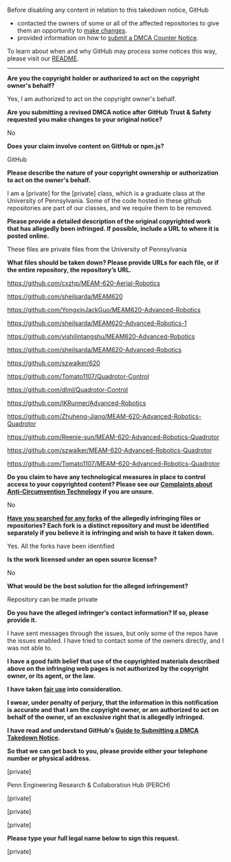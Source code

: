 Before disabling any content in relation to this takedown notice, GitHub
- contacted the owners of some or all of the affected repositories to give them an opportunity to [make changes](https://docs.github.com/en/github/site-policy/dmca-takedown-policy#a-how-does-this-actually-work).
- provided information on how to [submit a DMCA Counter Notice](https://docs.github.com/en/articles/guide-to-submitting-a-dmca-counter-notice).

To learn about when and why GitHub may process some notices this way, please visit our [README](https://github.com/github/dmca/blob/master/README.md#anatomy-of-a-takedown-notice).

---

**Are you the copyright holder or authorized to act on the copyright owner's behalf?**

Yes, I am authorized to act on the copyright owner's behalf.

**Are you submitting a revised DMCA notice after GitHub Trust & Safety requested you make changes to your original notice?**

No

**Does your claim involve content on GitHub or npm.js?**

GitHub

**Please describe the nature of your copyright ownership or authorization to act on the owner's behalf.**

I am a [private] for the [private] class, which is a graduate class at the University of Pennsylvania. Some of the code hosted in these github repositories are part of our classes, and we require them to be removed.

**Please provide a detailed description of the original copyrighted work that has allegedly been infringed. If possible, include a URL to where it is posted online.**

These files are private files from the University of Pennsylvania

**What files should be taken down? Please provide URLs for each file, or if the entire repository, the repository’s URL.**

https://github.com/cxzhp/MEAM-620-Aerial-Robotics

https://github.com/sheilsarda/MEAM620

https://github.com/YongxinJackGuo/MEAM620-Advanced-Robotics

https://github.com/sheilsarda/MEAM620-Advanced-Robotics-1

https://github.com/yishilintangshu/MEAM620-Advanced-Robotics

https://github.com/sheilsarda/MEAM620-Advanced-Robotics

https://github.com/szwalker/620

https://github.com/Tomato1107/Quadrotor-Control

https://github.com/dlml/Quadrotor-Control

https://github.com/IKRunner/Advanced-Robotics

https://github.com/Zhuheng-Jiang/MEAM-620-Advanced-Robotics-Quadrotor

https://github.com/Reenie-sun/MEAM-620-Advanced-Robotics-Quadrotor

https://github.com/szwalker/MEAM-620-Advanced-Robotics-Quadrotor

https://github.com/Tomato1107/MEAM-620-Advanced-Robotics-Quadrotor

**Do you claim to have any technological measures in place to control access to your copyrighted content? Please see our <a href="https://docs.github.com/articles/guide-to-submitting-a-dmca-takedown-notice#complaints-about-anti-circumvention-technology">Complaints about Anti-Circumvention Technology</a> if you are unsure.**

No

**<a href="https://docs.github.com/articles/dmca-takedown-policy#b-what-about-forks-or-whats-a-fork">Have you searched for any forks</a> of the allegedly infringing files or repositories? Each fork is a distinct repository and must be identified separately if you believe it is infringing and wish to have it taken down.**

Yes. All the forks have been identified

**Is the work licensed under an open source license?**

No

**What would be the best solution for the alleged infringement?**

Repository can be made private

**Do you have the alleged infringer’s contact information? If so, please provide it.**

I have sent messages through the issues, but only some of the repos have the issues enabled. I have tried to contact some of the owners directly, and I was not able to.

**I have a good faith belief that use of the copyrighted materials described above on the infringing web pages is not authorized by the copyright owner, or its agent, or the law.**

**I have taken <a href="https://www.lumendatabase.org/topics/22">fair use</a> into consideration.**

**I swear, under penalty of perjury, that the information in this notification is accurate and that I am the copyright owner, or am authorized to act on behalf of the owner, of an exclusive right that is allegedly infringed.**

**I have read and understand GitHub's <a href="https://docs.github.com/articles/guide-to-submitting-a-dmca-takedown-notice/">Guide to Submitting a DMCA Takedown Notice</a>.**

**So that we can get back to you, please provide either your telephone number or physical address.**

[private]

Penn Engineering Research & Collaboration Hub (PERCH)

[private]

[private]

[private]

**Please type your full legal name below to sign this request.**

[private]
